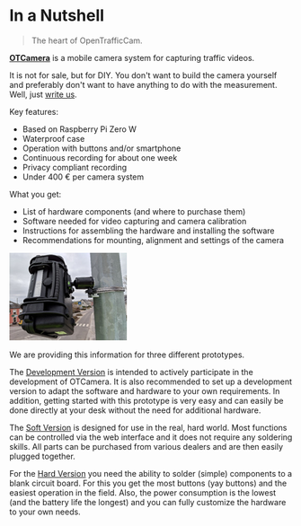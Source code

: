 # In a Nutshell

> The heart of OpenTrafficCam.

[**OTCamera**](https://github.com/OpenTrafficCam/OTCamera) is a mobile camera system for capturing traffic videos.

It is not for sale, but for DIY.
You don't want to build the camera yourself and preferably don't want to have anything to do with the measurement.
Well, just [write us](mailto:team@opentrafficcam.org).

Key features:

* Based on Raspberry Pi Zero W
* Waterproof case
* Operation with buttons and/or smartphone
* Continuous recording for about one week
* Privacy compliant recording
* Under 400 € per camera system

What you get:

* List of hardware components (and where to purchase them)
* Software needed for video capturing and camera calibration
* Instructions for assembling the hardware and installing the software
* Recommendations for mounting, alignment and settings of the camera

![OTCamera](OTCamera.png)

We are providing this information for three different prototypes.

The [Development Version](install/development.md) is intended to actively participate in the development of OTCamera.
It is also recommended to set up a development version to adapt the software and hardware to your own requirements.
In addition, getting started with this prototype is very easy and can easily be done directly at your desk without the need for additional hardware.

The [Soft Version](install/soft.md) is designed for use in the real, hard world.
Most functions can be controlled via the web interface and it does not require any soldering skills.
All parts can be purchased from various dealers and are then easily plugged together.

For the [Hard Version](install/hard.md) you need the ability to solder (simple) components to a blank circuit board.
For this you get the most buttons (yay buttons) and the easiest operation in the field.
Also, the power consumption is the lowest (and the battery life the longest) and you can fully customize the hardware to your own needs.

